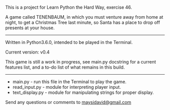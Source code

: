 This is a project for Learn Python the Hard Way, exercise 46.

A game called TENENBAUM, in which you must venture away from home at
night, to get a Christmas Tree last minute, so Santa has a place to
drop off presents at your house.

---

Written in Python3.6.0, intended to be played in the Terminal.

Current version: v0.4

This game is still a work in progress, see main.py docstring for
a current features list, and a to-do list of what remains in this build.

---

* main.py - run this file in the Terminal to play the game.
* read_input.py - module for interpreting player input.
* text_display.py - module for manipulating strings for proper display.

Send any questions or comments to maysidavid@gmail.com
